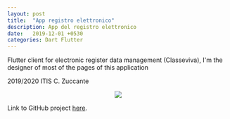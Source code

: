 ```yaml
---
layout: post
title:  "App registro elettronico"
description: App del registro elettronico
date:   2019-12-01 +0530
categories: Dart Flutter
---
```


Flutter client for electronic register data management (Classeviva),
I'm the designer of most of the pages of this application

2019/2020 ITIS C. Zuccante

<div align="center"><img src="https://camo.githubusercontent.com/ea89952bde146730d8ff57497c22cceebc7be1d1/68747470733a2f2f692e696d6775722e636f6d2f5457366154634d2e706e67"></div>

Link to GitHub project [here][Link-GitHub].

[Link-GitHub]: https://github.com/Zuccante-Web-App/Registro-elettronico

